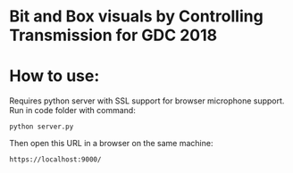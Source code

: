 # Bit and Box visuals by Controlling Transmission for GDC 2018 

# How to use:

Requires python server with SSL support for browser microphone support. 
Run in code folder with command:

    python server.py

Then open this URL in a browser on the same machine:

    https://localhost:9000/

